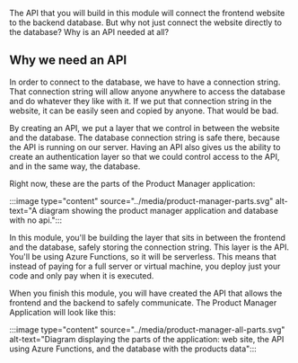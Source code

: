 The API that you will build in this module will connect the frontend website to the backend database. But why not just connect the website directly to the database? Why is an API needed at all?

## Why we need an API

In order to connect to the database, we have to have a connection string. That connection string will allow anyone anywhere to access the database and do whatever they like with it. If we put that connection string in the website, it can be easily seen and copied by anyone. That would be bad.

By creating an API, we put a layer that we control in between the website and the database. The database connection string is safe there, because the API is running on our server. Having an API also gives us the ability to create an authentication layer so that we could control access to the API, and in the same way, the database.

Right now, these are the parts of the Product Manager application:

:::image type="content" source="../media/product-manager-parts.svg" alt-text="A diagram showing the product manager application and database with no api.":::

In this module, you'll be building the layer that sits in between the frontend and the database, safely storing the connection string. This layer is the API. You'll be using Azure Functions, so it will be serverless. This means that instead of paying for a full server or virtual machine, you deploy just your code and only pay when it is executed.

When you finish this module, you will have created the API that allows the frontend and the backend to safely communicate. The Product Manager Application will look like this:

:::image type="content" source="../media/product-manager-all-parts.svg" alt-text="Diagram displaying the parts of the application: web site, the API using Azure Functions, and the database with the products data":::
